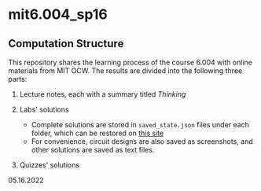 # mit6.004_sp16

## Computation Structure

This repository shares the learning process of the course 6.004 with online materials from MIT OCW. The results are divided into the following three parts:

1. Lecture notes, each with a summary titled *Thinking*

2. Labs' solutions
   - Complete solutions are stored in `saved_state.json` files under each folder, which can be restored on [this site](https://computationstructures.org/exercises/cmos/lab.html)
   - For convenience, circuit designs are also saved as screenshots, and other solutions are saved as text files.
3. Quizzes' solutions

05.16.2022
